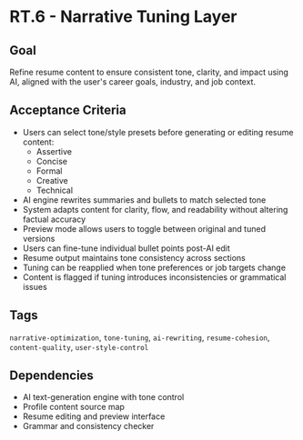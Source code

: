 # RT.6 - Narrative Tuning Layer

## Goal
Refine resume content to ensure consistent tone, clarity, and impact using AI, aligned with the user's career goals, industry, and job context.

## Acceptance Criteria
- Users can select tone/style presets before generating or editing resume content:
  - Assertive
  - Concise
  - Formal
  - Creative
  - Technical
- AI engine rewrites summaries and bullets to match selected tone
- System adapts content for clarity, flow, and readability without altering factual accuracy
- Preview mode allows users to toggle between original and tuned versions
- Users can fine-tune individual bullet points post-AI edit
- Resume output maintains tone consistency across sections
- Tuning can be reapplied when tone preferences or job targets change
- Content is flagged if tuning introduces inconsistencies or grammatical issues

## Tags
`narrative-optimization`, `tone-tuning`, `ai-rewriting`, `resume-cohesion`, `content-quality`, `user-style-control`

## Dependencies
- AI text-generation engine with tone control
- Profile content source map
- Resume editing and preview interface
- Grammar and consistency checker
